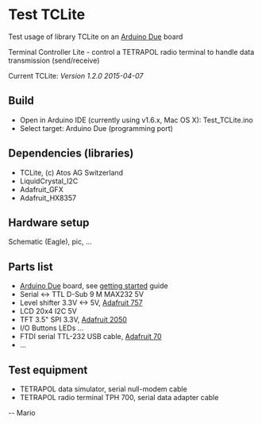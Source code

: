 # Test TCLite
Test usage of library TCLite on an [Arduino Due](http://www.arduino.cc/en/Main/ArduinoBoardDue) board

Terminal Controller Lite - control a TETRAPOL radio terminal to handle data transmission (send/receive)

Current TCLite: *Version 1.2.0 2015-04-07*

## Build
 - Open in Arduino IDE (currently using v1.6.x, Mac OS X): Test_TCLite.ino
 - Select target: Arduino Due (programming port)

## Dependencies (libraries)
 - TCLite, (c) Atos AG Switzerland
 - LiquidCrystal_I2C
 - Adafruit_GFX
 - Adafruit_HX8357

## Hardware setup
Schematic (Eagle), pic, ...

## Parts list
 - [Arduino Due](http://www.arduino.cc/en/Main/ArduinoBoardDue) board,
   see [getting started](http://www.arduino.cc/en/Guide/ArduinoDue) guide
 - Serial <-> TTL D-Sub 9 M MAX232 5V
 - Level shifter 3.3V <-> 5V, [Adafruit 757](http://www.adafruit.com/product/757)
 - LCD 20x4 I2C 5V
 - TFT 3.5" SPI 3.3V, [Adafruit 2050](http://www.adafruit.com/product/2050)
 - I/O Buttons LEDs ...
 - FTDI serial TTL-232 USB cable, [Adafruit 70](http://www.adafruit.com/product/70)
 - ...

## Test equipment
 - TETRAPOL data simulator, serial null-modem cable
 - TETRAPOL radio terminal TPH 700, serial data adapter cable

-- Mario

